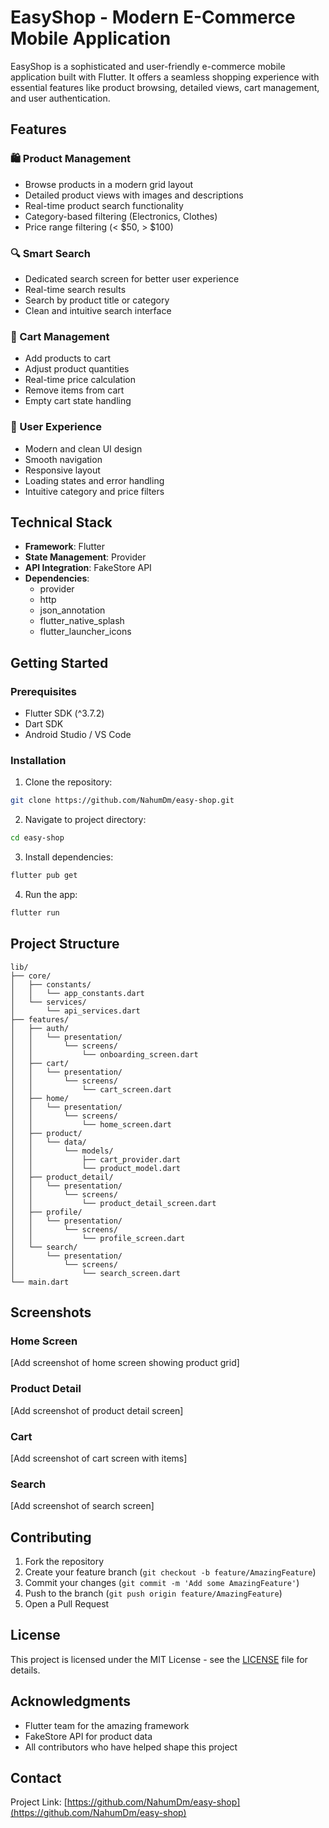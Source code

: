 # EasyShop - Modern E-Commerce Mobile Application

EasyShop is a sophisticated and user-friendly e-commerce mobile application built with Flutter. It offers a seamless shopping experience with essential features like product browsing, detailed views, cart management, and user authentication.

## Features

### 🛍️ Product Management

- Browse products in a modern grid layout
- Detailed product views with images and descriptions
- Real-time product search functionality
- Category-based filtering (Electronics, Clothes)
- Price range filtering (< $50, > $100)

### 🔍 Smart Search

- Dedicated search screen for better user experience
- Real-time search results
- Search by product title or category
- Clean and intuitive search interface

### 🛒 Cart Management

- Add products to cart
- Adjust product quantities
- Real-time price calculation
- Remove items from cart
- Empty cart state handling

### 👤 User Experience

- Modern and clean UI design
- Smooth navigation
- Responsive layout
- Loading states and error handling
- Intuitive category and price filters

## Technical Stack

- **Framework**: Flutter
- **State Management**: Provider
- **API Integration**: FakeStore API
- **Dependencies**:
  - provider
  - http
  - json_annotation
  - flutter_native_splash
  - flutter_launcher_icons

## Getting Started

### Prerequisites

- Flutter SDK (^3.7.2)
- Dart SDK
- Android Studio / VS Code

### Installation

1. Clone the repository:

```bash
git clone https://github.com/NahumDm/easy-shop.git
```

2. Navigate to project directory:

```bash
cd easy-shop
```

3. Install dependencies:

```bash
flutter pub get
```

4. Run the app:

```bash
flutter run
```

## Project Structure

```
lib/
├── core/
│   ├── constants/
│   │   └── app_constants.dart
│   └── services/
│       └── api_services.dart
├── features/
│   ├── auth/
│   │   └── presentation/
│   │       └── screens/
│   │           └── onboarding_screen.dart
│   ├── cart/
│   │   └── presentation/
│   │       └── screens/
│   │           └── cart_screen.dart
│   ├── home/
│   │   └── presentation/
│   │       └── screens/
│   │           └── home_screen.dart
│   ├── product/
│   │   └── data/
│   │       └── models/
│   │           ├── cart_provider.dart
│   │           └── product_model.dart
│   ├── product_detail/
│   │   └── presentation/
│   │       └── screens/
│   │           └── product_detail_screen.dart
│   ├── profile/
│   │   └── presentation/
│   │       └── screens/
│   │           └── profile_screen.dart
│   └── search/
│       └── presentation/
│           └── screens/
│               └── search_screen.dart
└── main.dart
```

## Screenshots

### Home Screen

[Add screenshot of home screen showing product grid]

### Product Detail

[Add screenshot of product detail screen]

### Cart

[Add screenshot of cart screen with items]

### Search

[Add screenshot of search screen]

## Contributing

1. Fork the repository
2. Create your feature branch (`git checkout -b feature/AmazingFeature`)
3. Commit your changes (`git commit -m 'Add some AmazingFeature'`)
4. Push to the branch (`git push origin feature/AmazingFeature`)
5. Open a Pull Request

## License

This project is licensed under the MIT License - see the [LICENSE](LICENSE) file for details.

## Acknowledgments

- Flutter team for the amazing framework
- FakeStore API for product data
- All contributors who have helped shape this project

## Contact

Project Link: [https://github.com/NahumDm/easy-shop](https://github.com/NahumDm/easy-shop)
